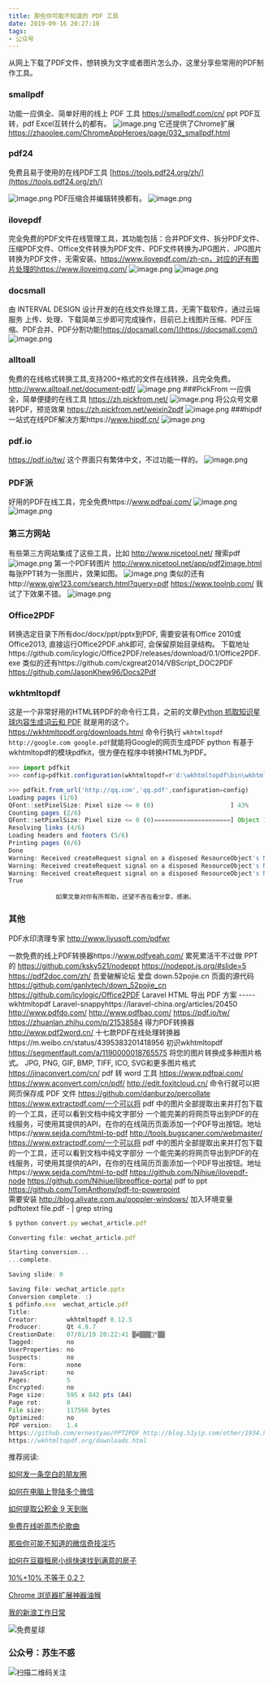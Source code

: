 ```yaml
---
title: 那些你可能不知道的 PDF 工具
date: 2019-09-16 20:27:10
tags:
- 公众号
---
```

从网上下载了PDF文件，想转换为文字或者图片怎么办，这里分享些常用的PDF制作工具。

### smallpdf
功能一应俱全、简单好用的线上 PDF 工具 https://smallpdf.com/cn/ ppt PDF互转，pdf Excel互转什么的都有。
![image.png](https://upload-images.jianshu.io/upload_images/17817191-8a61a3fe1ed8802a.png?imageMogr2/auto-orient/strip%7CimageView2/2/w/1240)
它还提供了Chrome扩展 https://zhaoolee.com/ChromeAppHeroes/page/032_smallpdf.html

### pdf24
免费且易于使用的在线PDF工具 [https://tools.pdf24.org/zh/](https://tools.pdf24.org/zh/)

![image.png](https://upload-images.jianshu.io/upload_images/17817191-493ca9080245e8a5.png?imageMogr2/auto-orient/strip%7CimageView2/2/w/1240)
PDF压缩合并编辑转换都有。
![image.png](https://upload-images.jianshu.io/upload_images/17817191-3bc5f9e7349eb89c.png?imageMogr2/auto-orient/strip%7CimageView2/2/w/1240)
### ilovepdf
 完全免费的PDF文件在线管理工具，其功能包括：合并PDF文件、拆分PDF文件、压缩PDF文件、Office文件转换为PDF文件、PDF文件转换为JPG图片、JPG图片转换为PDF文件，无需安装。https://www.ilovepdf.com/zh-cn，对应的还有图片处理的https://www.iloveimg.com/
![image.png](https://upload-images.jianshu.io/upload_images/17817191-e8666325f8bfba77.png?imageMogr2/auto-orient/strip%7CimageView2/2/w/1240)
![image.png](https://upload-images.jianshu.io/upload_images/17817191-73bb3373e94988f4.png?imageMogr2/auto-orient/strip%7CimageView2/2/w/1240)
### docsmall
由 INTERVAL DESIGN 设计开发的在线文件处理工具，无需下载软件，通过云端服务
上传、处理、下载简单三步即可完成操作，目前已上线图片压缩、PDF压缩、PDF合并、PDF分割功能[https://docsmall.com/](https://docsmall.com/)
![image.png](https://upload-images.jianshu.io/upload_images/17817191-73617344f82289c2.png?imageMogr2/auto-orient/strip%7CimageView2/2/w/1240)
### alltoall
免费的在线格式转换工具,支持200+格式的文件在线转换，且完全免费。http://www.alltoall.net/document-pdf/
![image.png](https://upload-images.jianshu.io/upload_images/17817191-39d0c48c7cc1a7f5.png?imageMogr2/auto-orient/strip%7CimageView2/2/w/1240)
###PickFrom
一应俱全，简单便捷的在线工具 https://zh.pickfrom.net/
 ![image.png](https://upload-images.jianshu.io/upload_images/17817191-a9c485ee8228b1e5.png?imageMogr2/auto-orient/strip%7CimageView2/2/w/1240)
将公众号文章转PDF，预览效果 https://zh.pickfrom.net/weixin2pdf
![image.png](https://upload-images.jianshu.io/upload_images/17817191-132f872813af6057.png?imageMogr2/auto-orient/strip%7CimageView2/2/w/1240)
###hipdf
一站式在线PDF解决方案https://www.hipdf.cn/
![image.png](https://upload-images.jianshu.io/upload_images/17817191-a6ef8985d0b904a8.png?imageMogr2/auto-orient/strip%7CimageView2/2/w/1240)
### pdf.io
https://pdf.io/tw/ 这个界面只有繁体中文，不过功能一样的。
![image.png](https://upload-images.jianshu.io/upload_images/17817191-500f085edafd072b.png?imageMogr2/auto-orient/strip%7CimageView2/2/w/1240)



### PDF派
好用的PDF在线工具，完全免费https://www.pdfpai.com/
![image.png](https://upload-images.jianshu.io/upload_images/17817191-af8010e4878fe6e3.png?imageMogr2/auto-orient/strip%7CimageView2/2/w/1240)
![image.png](https://upload-images.jianshu.io/upload_images/17817191-c75a005fd904fd68.png?imageMogr2/auto-orient/strip%7CimageView2/2/w/1240)
### 第三方网站
有些第三方网站集成了这些工具，比如 http://www.nicetool.net/ 搜索pdf 
![image.png](https://upload-images.jianshu.io/upload_images/17817191-8db0fbefb0678fc0.png?imageMogr2/auto-orient/strip%7CimageView2/2/w/1240)
第一个PDF转图片 http://www.nicetool.net/app/pdf2image.html 每张PPT转为一张图片，效果如图。
![image.png](https://upload-images.jianshu.io/upload_images/17817191-3f321d355c09e3a3.png?imageMogr2/auto-orient/strip%7CimageView2/2/w/1240)
类似的还有http://www.gjw123.com/search.html?query=pdf https://www.toolnb.com/  我试了下效果不错。
![image.png](https://upload-images.jianshu.io/upload_images/17817191-c3b14b58e640bb28.png?imageMogr2/auto-orient/strip%7CimageView2/2/w/1240)




### Office2PDF
转换选定目录下所有doc/docx/ppt/pptx到PDF, 需要安装有Office 2010或Office2013, 直接运行Office2PDF.ahk即可, 会保留原始目录结构。
下载地址https://github.com/icylogic/Office2PDF/releases/download/0.1/Office2PDF.exe
 类似的还有https://github.com/cxgreat2014/VBScript_DOC2PDF https://github.com/JasonKhew96/Docs2Pdf
### wkhtmltopdf

这是一个非常好用的HTML转PDF的命令行工具，之前的文章[Python 抓取知识星球内容生成词云和 PDF](https://mp.weixin.qq.com/s/ly4KnTCvBLlyqFBbBleFCQ) 就是用的这个。https://wkhtmltopdf.org/downloads.html 
命令行执行 `wkhtmltopdf http://google.com google.pdf`就能将Google的网页生成PDF
python 有基于wkhtmltopdf的模块pdfkit，很方便在程序中转换HTML为PDF。
```js
>>> import pdfkit
>>> config=pdfkit.configuration(wkhtmltopdf=r'd:\wkhtmltopdf\bin\wkhtmltopdf.exe')

>>> pdfkit.from_url('http://qq.com','qq.pdf',configuration=config)
Loading pages (1/6)
QFont::setPixelSize: Pixel size <= 0 (0)                     ] 43%
Counting pages (2/6)
QFont::setPixelSize: Pixel size <= 0 (0)=====================] Object 1 of 1
Resolving links (4/6)
Loading headers and footers (5/6)
Printing pages (6/6)
Done
Warning: Received createRequest signal on a disposed ResourceObject's NetworkAccessManager. This might be an indication of an iframe taking too long to load.
Warning: Received createRequest signal on a disposed ResourceObject's NetworkAccessManager. This might be an indication of an iframe taking too long to load.
Warning: Received createRequest signal on a disposed ResourceObject's NetworkAccessManager. This might be an indication of an iframe taking too long to load.
True
```

                 如果文章对你有所帮助，还望不吝在看分享，感谢。

### 其他
PDF水印清理专家 http://www.liyusoft.com/pdfwr

 一款免费的线上PDF转换器https://www.pdfyeah.com/
累死累活干不过做 PPT 的 https://github.com/ksky521/nodeppt https://nodeppt.js.org/#slide=5
https://pdf2doc.com/zh/
吾爱破解论坛 爱盘 down.52pojie.cn 页面的源代码 https://github.com/ganlvtech/down_52pojie_cn
https://github.com/icylogic/Office2PDF
Laravel HTML 导出 PDF 方案 ----- wkhtmltopdf Laravel-snappyhttps://laravel-china.org/articles/20450
http://www.pdfdo.com/
http://www.pdfbao.com/
https://pdf.io/tw/
 https://zhuanlan.zhihu.com/p/21538584
得力PDF转换器 http://www.pdf2word.cn/
 十七款PDF在线处理转换器https://m.weibo.cn/status/4395383201418956 
初识wkhtmltopdf https://segmentfault.com/a/1190000018765575
将您的图片转换成多种图片格式。
JPG, PNG, GIF, BMP, TIFF, ICO, SVG和更多图片格式 https://jinaconvert.com/cn/
pdf 转 word 工具 https://www.pdfpai.com/ 
https://www.aconvert.com/cn/pdf/
http://edit.foxitcloud.cn/
命令行就可以把网页保存成 PDF 文件 https://github.com/danburzo/percollate
https://www.extractpdf.com/一个可以将 pdf 中的图片全部提取出来并打包下载的一个工具，还可以看到文档中纯文字部分
一个能完美的将网页导出到PDF的在线服务，可使用其提供的API，在你的在线简历页面添加一个PDF导出按钮。地址https://www.sejda.com/html-to-pdf
http://tools.bugscaner.com/webmaster/
https://www.extractpdf.com/一个可以将 pdf 中的图片全部提取出来并打包下载的一个工具，还可以看到文档中纯文字部分
一个能完美的将网页导出到PDF的在线服务，可使用其提供的API，在你的在线简历页面添加一个PDF导出按钮。地址https://www.sejda.com/html-to-pdf
  https://github.com/Nihiue/ilovepdf-node https://github.com/Nihiue/libreoffice-portal
 pdf to ppt https://github.com/TomAnthony/pdf-to-powerpoint  
需要安装 http://blog.alivate.com.au/poppler-windows/ 加入环境变量  pdftotext file.pdf - | grep string
 ```js
$ python convert.py wechat_article.pdf

Converting file: wechat_article.pdf

Starting conversion...
...complete.

Saving slide: 0

Saving file: wechat_article.pptx
Conversion complete. :)
$ pdfinfo.exe  wechat_article.pdf
Title:
Creator:        wkhtmltopdf 0.12.5
Producer:       Qt 4.8.7
CreationDate:   07/01/19 20:22:41 ▒й▒▒▒׼ʱ▒▒
Tagged:         no
UserProperties: no
Suspects:       no
Form:           none
JavaScript:     no
Pages:          5
Encrypted:      no
Page size:      595 x 842 pts (A4)
Page rot:       0
File size:      117566 bytes
Optimized:      no
PDF version:    1.4
https://github.com/ernestyao/PPT2PDF http://blog.51yip.com/other/1934.html
https://wkhtmltopdf.org/downloads.html
 
```
推荐阅读:

[如何发一条空白的朋友圈](https://mp.weixin.qq.com/s/Xz1m-mqtCcBF_4hmGCpkUQ)

[如何在电脑上登陆多个微信](https://mp.weixin.qq.com/s/_3AeNahwbs8c3UJ0is1t4A)

[如何提取公积金 9 天到账](https://mp.weixin.qq.com/s/qyFvOgHf1mXwPKO0tQwUyg)

[免费在线听周杰伦歌曲](https://mp.weixin.qq.com/s/1omFkK5PPyeJEzUTagj9qg)

[那些你可能不知道的微信奇技淫巧](https://mp.weixin.qq.com/s/eGDO0Y8el_dsEyriCoAgog)

[如何在豆瓣租房小组快速找到满意的房子](https://mp.weixin.qq.com/s/k5lBwiDzGgSU3fh2v2Rw9A)

[10%+10% 不等于 0.2？](https://mp.weixin.qq.com/s/qNfuWjH54WHJtx4sEE5xwA)

[Chrome 浏览器扩展神器油猴](https://mp.weixin.qq.com/s/adJFh_9LH0N-vvvYaiQqXg)

[我的新浪工作日常](https://mp.weixin.qq.com/s/mI5kubVY2t5jwJ9ub7A1iA)

![免费星球](https://upload-images.jianshu.io/upload_images/17817191-393b26173c148690.png?imageMogr2/auto-orient/strip%7CimageView2/2/w/1240)
### 公众号：苏生不惑
 ![扫描二维码关注](https://upload-images.jianshu.io/upload_images/17817191-6e0079f95d4c0338.jpg?imageMogr2/auto-orient/strip%7CimageView2/2/w/1240)
